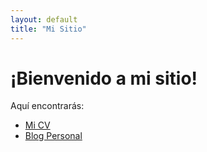 ```yaml
---
layout: default
title: "Mi Sitio"
---
```


# ¡Bienvenido a mi sitio!

Aquí encontrarás:

- [Mi CV](/cv/)
- [Blog Personal](/blog/)

